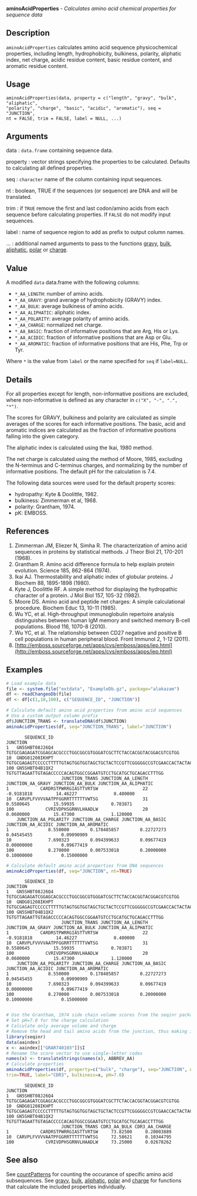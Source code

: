 





**aminoAcidProperties** - *Calculates amino acid chemical properties for sequence data*

Description
--------------------

`aminoAcidProperties` calculates amino acid sequence physicochemical properties, including
length, hydrophobicity, bulkiness, polarity, aliphatic index, net charge, acidic residue
content, basic residue content, and aromatic residue content.


Usage
--------------------
```
aminoAcidProperties(data, property = c("length", "gravy", "bulk", "aliphatic",
"polarity", "charge", "basic", "acidic", "aromatic"), seq = "JUNCTION",
nt = FALSE, trim = FALSE, label = NULL, ...)
```

Arguments
-------------------

data
:   `data.frame` containing sequence data.

property
:   vector strings specifying the properties to be calculated. Defaults
to calculating all defined properties.

seq
:   `character` name of the column containing input 
sequences.

nt
:   boolean, TRUE if the sequences (or sequence) are DNA and will be translated.

trim
:   if `TRUE` remove the first and last codon/amino acids from each
sequence before calculating properties. If `FALSE` do
not modify input sequences.

label
:   name of sequence region to add as prefix to output column names.

...
:   additional named arguments to pass to the functions 
[gravy](gravy.md), [bulk](bulk.md), [aliphatic](aliphatic.md), [polar](polar.md) or [charge](charge.md).



Value
-------------------

A modified `data` data.frame with the following columns:

+ `*_AA_LENGTH`:     number of amino acids.
+ `*_AA_GRAVY`:      grand average of hydrophobicity (GRAVY) index.
+ `*_AA_BULK`:       average bulkiness of amino acids.
+ `*_AA_ALIPHATIC`:  aliphatic index.
+ `*_AA_POLARITY`:   average polarity of amino acids.
+ `*_AA_CHARGE`:     normalized net charge.
+ `*_AA_BASIC`:      fraction of informative positions that are 
Arg, His or Lys.
+ `*_AA_ACIDIC`:     fraction of informative positions that are 
Asp or Glu.
+ `*_AA_AROMATIC`:   fraction of informative positions that are 
His, Phe, Trp or Tyr.



Where `*` is the value from `label` or the name specified for 
`seq` if `label=NULL`.

Details
-------------------

For all properties except for length, non-informative positions are excluded, 
where non-informative is defined as any character in `c("X", "-", ".", "*")`.

The scores for GRAVY, bulkiness and polarity are calculated as simple averages of the 
scores for each informative positions. The basic, acid and aromatic indices are 
calculated as the fraction of informative positions falling into the given category.

The aliphatic index is calculated using the Ikai, 1980 method.

The net charge is calculated using the method of Moore, 1985, excluding the N-terminus and
C-terminus charges, and normalizing by the number of informative positions.  The default 
pH for the calculation is 7.4.

The following data sources were used for the default property scores:

+ hydropathy:  Kyte & Doolittle, 1982.  
+ bulkiness:   Zimmerman et al, 1968. 
+ polarity:    Grantham, 1974.
+ pK:          EMBOSS.


References
-------------------


1. Zimmerman JM, Eliezer N, Simha R. The characterization of amino acid sequences 
in proteins by statistical methods. J Theor Biol 21, 170-201 (1968).
1. Grantham R. Amino acid difference formula to help explain protein evolution. 
Science 185, 862-864 (1974).
1. Ikai AJ. Thermostability and aliphatic index of globular proteins. 
J Biochem 88, 1895-1898 (1980).
1. Kyte J, Doolittle RF. A simple method for displaying the hydropathic character 
of a protein. J Mol Biol 157, 105-32 (1982).
1. Moore DS. Amino acid and peptide net charges: A simple calculational procedure. 
Biochem Educ 13, 10-11 (1985).
1. Wu YC, et al. High-throughput immunoglobulin repertoire analysis distinguishes 
between human IgM memory and switched memory B-cell populations. 
Blood 116, 1070-8 (2010).
1. Wu YC, et al. The relationship between CD27 negative and positive B cell 
populations in human peripheral blood. 
Front Immunol 2, 1-12 (2011).
1. [http://emboss.sourceforge.net/apps/cvs/emboss/apps/iep.html](http://emboss.sourceforge.net/apps/cvs/emboss/apps/iep.html)




Examples
-------------------

```R
# Load example data
file <- system.file("extdata", "ExampleDb.gz", package="alakazam")
df <- readChangeoDb(file)
df <- df[c(1,10,100), c("SEQUENCE_ID", "JUNCTION")]

# Calculate default amino acid properties from amino acid sequences
# Use a custom output column prefix
df$JUNCTION_TRANS <- translateDNA(df$JUNCTION)
aminoAcidProperties(df, seq="JUNCTION_TRANS", label="JUNCTION")

```


```
       SEQUENCE_ID                                                                                      JUNCTION
1   GN5SHBT08J26Q4                            TGTGCGAGAGATCGGAGCACGCCCTGGCGGCGTGGGATCGCTTCTACCACGGTACGGACGTCGTGG
10  GNDG01208IKHPT TGTGCGAGAGTCCCCCTTTTTGTAGTGGTGGTAGCTGCTACTCCGTTCGGGGGCCGTCGAACCACTACTACTACTACGGTATGGACGTCTGGG
100 GN5SHBT04B1QX2                                  TGTGTTAGAATTGTAGACCCCCACAGTGGCCGGAATGTCCTGCATGCTGCAGACCTTTGG
                     JUNCTION_TRANS JUNCTION_AA_LENGTH JUNCTION_AA_GRAVY JUNCTION_AA_BULK JUNCTION_AA_ALIPHATIC
1            CARDRSTPWRRGIASTTVRTSW                 22        -0.9181818         14.46227              0.400000
10  CARVPLFVVVVAATPFGGRRTTTTTTVWTSG                 31         0.5580645         15.59935              0.783871
100            CVRIVDPHSGRNVLHAADLW                 20         0.0600000         15.47300              1.120000
    JUNCTION_AA_POLARITY JUNCTION_AA_CHARGE JUNCTION_AA_BASIC JUNCTION_AA_ACIDIC JUNCTION_AA_AROMATIC
1               8.550000        0.178485857        0.22727273         0.04545455           0.09090909
10              7.690323        0.094399633        0.09677419         0.00000000           0.09677419
100             8.270000        0.007533018        0.20000000         0.10000000           0.15000000

```


```R
# Calculate default amino acid properties from DNA sequences
aminoAcidProperties(df, seq="JUNCTION", nt=TRUE)

```


```
       SEQUENCE_ID                                                                                      JUNCTION
1   GN5SHBT08J26Q4                            TGTGCGAGAGATCGGAGCACGCCCTGGCGGCGTGGGATCGCTTCTACCACGGTACGGACGTCGTGG
10  GNDG01208IKHPT TGTGCGAGAGTCCCCCTTTTTGTAGTGGTGGTAGCTGCTACTCCGTTCGGGGGCCGTCGAACCACTACTACTACTACGGTATGGACGTCTGGG
100 GN5SHBT04B1QX2                                  TGTGTTAGAATTGTAGACCCCCACAGTGGCCGGAATGTCCTGCATGCTGCAGACCTTTGG
                     JUNCTION_TRANS JUNCTION_AA_LENGTH JUNCTION_AA_GRAVY JUNCTION_AA_BULK JUNCTION_AA_ALIPHATIC
1            CARDRSTPWRRGIASTTVRTSW                 22        -0.9181818         14.46227              0.400000
10  CARVPLFVVVVAATPFGGRRTTTTTTVWTSG                 31         0.5580645         15.59935              0.783871
100            CVRIVDPHSGRNVLHAADLW                 20         0.0600000         15.47300              1.120000
    JUNCTION_AA_POLARITY JUNCTION_AA_CHARGE JUNCTION_AA_BASIC JUNCTION_AA_ACIDIC JUNCTION_AA_AROMATIC
1               8.550000        0.178485857        0.22727273         0.04545455           0.09090909
10              7.690323        0.094399633        0.09677419         0.00000000           0.09677419
100             8.270000        0.007533018        0.20000000         0.10000000           0.15000000

```


```R

# Use the Grantham, 1974 side chain volume scores from the seqinr package
# Set pH=7.0 for the charge calculation
# Calculate only average volume and charge
# Remove the head and tail amino acids from the junction, thus making it the CDR3
library(seqinr)
data(aaindex)
x <- aaindex[["GRAR740103"]]$I
# Rename the score vector to use single-letter codes
names(x) <- translateStrings(names(x), ABBREV_AA)
# Calculate properties
aminoAcidProperties(df, property=c("bulk", "charge"), seq="JUNCTION", nt=TRUE, 
trim=TRUE, label="CDR3", bulkiness=x, pH=7.0)
```


```
       SEQUENCE_ID                                                                                      JUNCTION
1   GN5SHBT08J26Q4                            TGTGCGAGAGATCGGAGCACGCCCTGGCGGCGTGGGATCGCTTCTACCACGGTACGGACGTCGTGG
10  GNDG01208IKHPT TGTGCGAGAGTCCCCCTTTTTGTAGTGGTGGTAGCTGCTACTCCGTTCGGGGGCCGTCGAACCACTACTACTACTACGGTATGGACGTCTGGG
100 GN5SHBT04B1QX2                                  TGTGTTAGAATTGTAGACCCCCACAGTGGCCGGAATGTCCTGCATGCTGCAGACCTTTGG
                     JUNCTION_TRANS CDR3_AA_BULK CDR3_AA_CHARGE
1            CARDRSTPWRRGIASTTVRTSW     73.82500     0.20003889
10  CARVPLFVVVVAATPFGGRRTTTTTTVWTSG     72.58621     0.10344795
100            CVRIVDPHSGRNVLHAADLW     73.25000     0.02678262

```



See also
-------------------

See [countPatterns](countPatterns.md) for counting the occurance of specific amino acid subsequences.
See [gravy](gravy.md), [bulk](bulk.md), [aliphatic](aliphatic.md), [polar](polar.md) and [charge](charge.md) for functions 
that calculate the included properties individually.



